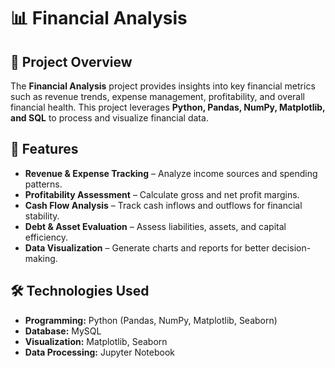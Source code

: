 # 📊 Financial Analysis  

## 📌 Project Overview  
The **Financial Analysis** project provides insights into key financial metrics such as revenue trends, expense management, profitability, and overall financial health. This project leverages **Python, Pandas, NumPy, Matplotlib, and SQL** to process and visualize financial data.  

## 🔹 Features  
- **Revenue & Expense Tracking** – Analyze income sources and spending patterns.  
- **Profitability Assessment** – Calculate gross and net profit margins.  
- **Cash Flow Analysis** – Track cash inflows and outflows for financial stability.  
- **Debt & Asset Evaluation** – Assess liabilities, assets, and capital efficiency.  
- **Data Visualization** – Generate charts and reports for better decision-making.  

## 🛠️ Technologies Used  
- **Programming:** Python (Pandas, NumPy, Matplotlib, Seaborn)  
- **Database:** MySQL  
- **Visualization:** Matplotlib, Seaborn  
- **Data Processing:** Jupyter Notebook  


